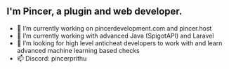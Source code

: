 ## I'm Pincer, a plugin and web developer.

- 🔭 I’m currently working on pincerdevelopment.com and pincer.host
- 🌱 I’m currently working with advanced Java (SpigotAPI) and Laravel
- 🤔 I’m looking for high level anticheat developers to work with and learn advanced machine learning based checks
- 📫 Discord: pincerprithu


